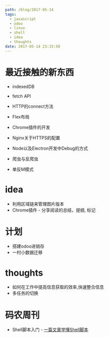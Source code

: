 ```yaml
---
path: /blog/2017-05-14
tags:
  - javascript
  - odoo
  - linux
  - shell
  - idea
  - thoughts
date: 2017-05-14 23:15:58
---
```




最近接触的新东西
===

- indexedDB

- fetch API

- HTTP的connect方法

- Flex布局

- Chrome插件的开发

- Nginx关于HTTPS的配置

- Node以及Electron开发中Debug的方式

- 爬虫与反爬虫

- 单反M模式

idea
===
- 利用区域链来管理图片版本
- Chrome插件 - 分享阅读的总结，提纲, 标记

计划
===
- 搭建odoo进销存
- 一村小数据迁移

thoughts
===
- 如何在工作中提高信息获取的效率,快速整合信息
- 多任务的切换

码农周刊
===
- Shell脚本入门 - [一篇文章学懂Shell脚本](http://www.jianshu.com/p/71cb62f08768?hmsr=toutiao.io&utm_medium=toutiao.io&utm_source=toutiao.io)
